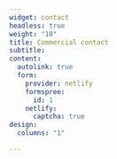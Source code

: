 ```yaml
---
widget: contact
headless: true
weight: "10"
title: Commercial contact
subtitle: 
content:
  autolink: true
  form:
    provider: netlify
    formspree:
      id: 1
    netlify:
      captcha: true
design:
  columns: "1"

---
```

